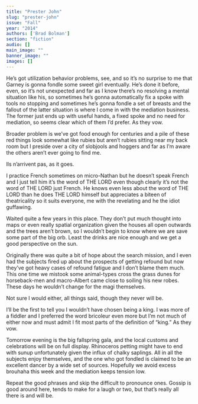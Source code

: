```yaml
---
title: "Prester John"
slug: "prester-john"
issue: "Fall"
year: "2014"
authors: ['Brad Bolman']
section: "fiction"
audio: []
main_image: ""
banner_image: ""
images: []
---
```

He’s got utilization behavior problems, see, and so it’s no surprise to me that Garney is gonna fondle some sweet girl eventually. He’s done it before, even, so it’s not unexpected and far as I know there’s no resolving a mental situation like his, so sometimes he’s gonna automatically fix a spoke with tools no stopping and sometimes he’s gonna fondle a set of breasts and the fallout of the latter situation is where I come in with the mediation business. The former just ends up with useful hands, a fixed spoke and no need for mediation, so seems clear which of them I’d prefer. As they vow.

Broader problem is we’ve got food enough for centuries and a pile of these red things look somewhat like rubies but aren’t rubies sitting near my back room but I preside over a city of slobjools and hoggers and far as I’m aware the others aren’t ever going to find me.

Ils n’arrivent pas, as it goes.

I practice French sometimes on micro-Nathan but he doesn’t speak French and I just tell him it’s the word of THE LORD even though clearly it’s not the word of THE LORD just French. He knows even less about the word of THE LORD than he does THE LORD himself but appreciates a biteen of theatricality so it suits everyone, me with the revelating and he the idiot guffawing.

Waited quite a few years in this place. They don’t put much thought into maps or even really spatial organization given the houses all open outwards and the trees aren’t brown, so I wouldn’t begin to know where we are save some part of the big orb. Least the drinks are nice enough and we get a good perspective on the sun.

Originally there was quite a bit of hope about the search mission, and I even had the subjects fired up about the prospects of getting refound but now they’ve got heavy cases of refound fatigue and I don’t blame them much. This one time we mistook some animal-types cross the grass dunes for horseback-men and macro-Albert came close to soiling his new robes. These days he wouldn’t change for the magi themselves.

Not sure I would either, all things said, though they never will be.

I’ll be the first to tell you I wouldn’t have chosen being a king. I was more of a fiddler and I preferred the word bricoleur even more but I’m not much of either now and must admit I fit most parts of the definition of “king.” As they vow.

Tomorrow evening is the big fallspring gala, and the local customs and celebrations will be on full display. Rhinoceros petting might have to end with sunup unfortunately given the influx of chalky saplings. All in all the subjects enjoy themselves, and the one who got fondled is claimed to be an excellent dancer by a wide set of sources. Hopefully we avoid excess brouhaha this week and the mediation keeps tension low.

Repeat the good phrases and skip the difficult to pronounce ones. Gossip is good around here, tends to make for a laugh or two, but that’s really all there is and will be.

